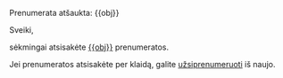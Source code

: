Prenumerata atšaukta: {{obj}}

Sveiki,

sėkmingai atsisakėte [{{obj}}]({{subscribe_url}}) prenumeratos.

Jei prenumeratos atsisakėte per klaidą, galite [užsiprenumeruoti]({{unsubscribe_url}}) iš naujo.